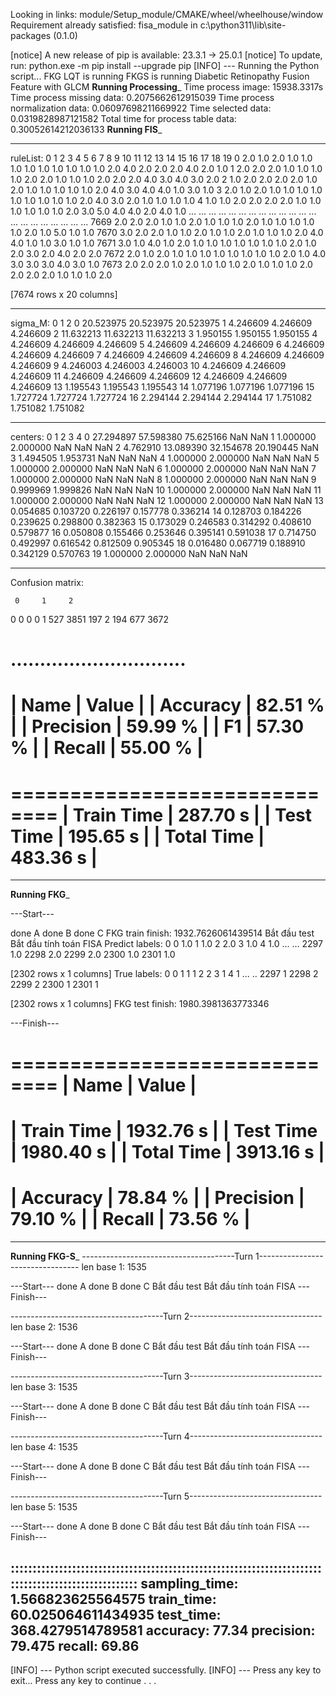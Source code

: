 Looking in links: module/Setup_module/CMAKE/wheel/wheelhouse/window
Requirement already satisfied: fisa_module in c:\python311\lib\site-packages (0.1.0)

[notice] A new release of pip is available: 23.3.1 -> 25.0.1
[notice] To update, run: python.exe -m pip install --upgrade pip
[INFO] --- Running the Python script...
FKG LQT is running
FKGS is running
Diabetic Retinopathy Fusion Feature with GLCM
__________Running Processing___________
Time process image: 15938.3317s
Time process missing data: 0.2075662612915039
Time process normalization data: 0.06097698211669922
Time selected data: 0.0319828987121582
Total time for process table data: 0.30052614212036133
__________Running FIS___________


****************************************************************************************************
ruleList:
        0    1    2    3    4    5    6    7    8    9    10   11   12   13   14   15   16   17   18   19
0     2.0  1.0  2.0  1.0  1.0  1.0  1.0  1.0  1.0  1.0  1.0  1.0  2.0  4.0  2.0  2.0  2.0  4.0  2.0  1.0
1     2.0  2.0  2.0  1.0  1.0  1.0  1.0  2.0  2.0  1.0  1.0  1.0  2.0  2.0  2.0  4.0  3.0  4.0  3.0  2.0
2     1.0  2.0  2.0  2.0  2.0  1.0  2.0  1.0  1.0  1.0  1.0  1.0  2.0  4.0  3.0  4.0  4.0  1.0  3.0  1.0
3     2.0  1.0  2.0  1.0  1.0  1.0  1.0  1.0  1.0  1.0  1.0  1.0  2.0  4.0  3.0  2.0  1.0  1.0  1.0  1.0
4     1.0  1.0  2.0  2.0  2.0  2.0  1.0  1.0  1.0  1.0  1.0  1.0  2.0  3.0  5.0  4.0  4.0  2.0  4.0  1.0
...   ...  ...  ...  ...  ...  ...  ...  ...  ...  ...  ...  ...  ...  ...  ...  ...  ...  ...  ...  ...
7669  2.0  2.0  2.0  1.0  1.0  2.0  1.0  1.0  1.0  2.0  1.0  1.0  1.0  1.0  1.0  2.0  1.0  5.0  1.0  1.0
7670  3.0  2.0  2.0  1.0  1.0  2.0  1.0  1.0  2.0  1.0  1.0  1.0  2.0  4.0  4.0  1.0  1.0  3.0  1.0  1.0
7671  3.0  1.0  4.0  1.0  2.0  1.0  1.0  1.0  1.0  1.0  1.0  1.0  2.0  1.0  2.0  3.0  2.0  4.0  2.0  2.0
7672  2.0  1.0  2.0  1.0  1.0  1.0  1.0  1.0  1.0  1.0  1.0  2.0  1.0  4.0  3.0  3.0  3.0  4.0  3.0  1.0
7673  2.0  2.0  2.0  1.0  2.0  1.0  1.0  1.0  2.0  1.0  1.0  1.0  2.0  2.0  2.0  2.0  1.0  1.0  1.0  2.0

[7674 rows x 20 columns]


****************************************************************************************************
sigma_M:
             0          1          2
0   20.523975  20.523975  20.523975
1    4.246609   4.246609   4.246609
2   11.632213  11.632213  11.632213
3    1.950155   1.950155   1.950155
4    4.246609   4.246609   4.246609
5    4.246609   4.246609   4.246609
6    4.246609   4.246609   4.246609
7    4.246609   4.246609   4.246609
8    4.246609   4.246609   4.246609
9    4.246003   4.246003   4.246003
10   4.246609   4.246609   4.246609
11   4.246609   4.246609   4.246609
12   4.246609   4.246609   4.246609
13   1.195543   1.195543   1.195543
14   1.077196   1.077196   1.077196
15   1.727724   1.727724   1.727724
16   2.294144   2.294144   2.294144
17   1.751082   1.751082   1.751082


****************************************************************************************************
centers:
             0          1          2          3         4
0   27.294897  57.598380  75.625166        NaN       NaN
1    1.000000   2.000000        NaN        NaN       NaN
2    4.762910  13.089390  32.154678  20.190445       NaN
3    1.494505   1.953731        NaN        NaN       NaN
4    1.000000   2.000000        NaN        NaN       NaN
5    1.000000   2.000000        NaN        NaN       NaN
6    1.000000   2.000000        NaN        NaN       NaN
7    1.000000   2.000000        NaN        NaN       NaN
8    1.000000   2.000000        NaN        NaN       NaN
9    0.999969   1.999826        NaN        NaN       NaN
10   1.000000   2.000000        NaN        NaN       NaN
11   1.000000   2.000000        NaN        NaN       NaN
12   1.000000   2.000000        NaN        NaN       NaN
13   0.054685   0.103720   0.226197   0.157778  0.336214
14   0.128703   0.184226   0.239625   0.298800  0.382363
15   0.173029   0.246583   0.314292   0.408610  0.579877
16   0.050808   0.155466   0.253646   0.395141  0.591038
17   0.714750   0.492997   0.616542   0.812509  0.905345
18   0.016480   0.067719   0.188910   0.342129  0.570763
19   1.000000   2.000000        NaN        NaN       NaN


****************************************************************************************************
Confusion matrix:

     0     1     2
0    0     0     0
1  527  3851   197
2  194   677  3672

..............................
==============================
| Name            |      Value |
| Accuracy        |      82.51 % |
| Precision       |      59.99 % |
| F1              |      57.30 % |
| Recall          |      55.00 % |
==============================
==============================
| Train Time      |     287.70 s |
| Test Time       |     195.65 s |
| Total Time      |     483.36 s |
==============================
--------------------------------
__________Running FKG___________

---Start---

done A
done B
done C
FKG train finish:  1932.7626061439514
Bắt đầu test
Bắt đầu tính toán FISA
Predict labels:
         0
0     1.0
1     1.0
2     2.0
3     1.0
4     1.0
...   ...
2297  1.0
2298  2.0
2299  2.0
2300  1.0
2301  1.0

[2302 rows x 1 columns]
True labels:
       0
0     1
1     1
2     2
3     1
4     1
...  ..
2297  1
2298  2
2299  2
2300  1
2301  1

[2302 rows x 1 columns]
FKG test finish:  1980.3981363773346

---Finish---

==============================
| Name            |      Value |
==============================
| Train Time      |    1932.76 s |
| Test Time       |    1980.40 s |
| Total Time      |    3913.16 s |
==============================
| Accuracy        |      78.84 % |
| Precision       |      79.10 % |
| Recall          |      73.56 % |
==============================
--------------------------------
__________Running FKG-S___________
--------------------------------------Turn 1---------------------------------
len base 1: 1535

---Start---
done A
done B
done C
Bắt đầu test
Bắt đầu tính toán FISA
---Finish---

--------------------------------------Turn 2---------------------------------
len base 2: 1536

---Start---
done A
done B
done C
Bắt đầu test
Bắt đầu tính toán FISA
---Finish---

--------------------------------------Turn 3---------------------------------
len base 3: 1535

---Start---
done A
done B
done C
Bắt đầu test
Bắt đầu tính toán FISA
---Finish---

--------------------------------------Turn 4---------------------------------
len base 4: 1535

---Start---
done A
done B
done C
Bắt đầu test
Bắt đầu tính toán FISA
---Finish---

--------------------------------------Turn 5---------------------------------
len base 5: 1535

---Start---
done A
done B
done C
Bắt đầu test
Bắt đầu tính toán FISA
---Finish---

::::::::::::::::::::::::::::::::::::::::::::::::::::::::::::::::::::::::::::::::::::::::::::::::::::
sampling_time: 1.566823625564575
train_time: 60.025064611434935
test_time: 368.4279514789581
accuracy: 77.34
precision: 79.475
recall: 69.86
----------------------------------------------------------------------------------------------------
[INFO] --- Python script executed successfully.
[INFO] --- Press any key to exit...
Press any key to continue . . .